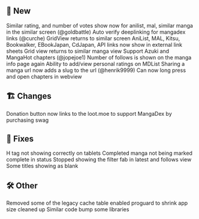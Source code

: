 ## 🥳 New
Similar rating, and number of votes show now for anilist, mal, similar manga in the similar screen (@goldbattle)
Auto verify deeplinking for mangadex links (@curche)
GridView returns to similar screen
AniList, MAL, Kitsu, Bookwalker, EBookJapan, CdJapan, API links now show in external link sheets
Grid view returns to similar manga view
Support Azuki and MangaHot chapters (@jopejoe1)
Number of follows is shown on the manga info page again
Ability to add/view personal ratings on MDList
Sharing a manga url now adds a slug to the url (@henrik9999)
Can now long press and open chapters in webview
## 🏗️ Changes
Donation button now links to the loot.moe to support MangaDex by purchasing swag
## 🐜 Fixes
H tag not showing correctly on tablets
Completed manga not being marked complete in status
Stopped showing the filter fab in latest and follows view
Some titles showing as blank
## 🛠️ Other
Removed some of the legacy cache table
enabled proguard to shrink app size
cleaned up Similar code
bump some libraries